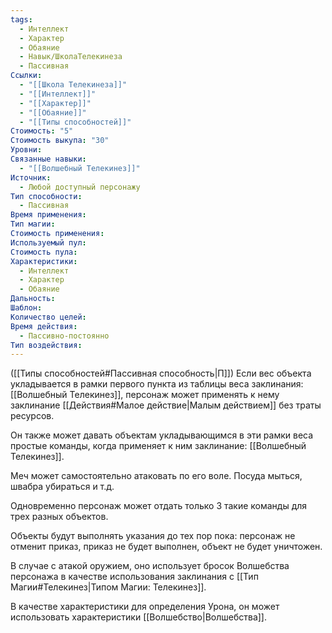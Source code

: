 ```yaml
---
tags:
  - Интеллект
  - Характер
  - Обаяние
  - Навык/ШколаТелекинеза
  - Пассивная
Ссылки:
  - "[[Школа Телекинеза]]"
  - "[[Интеллект]]"
  - "[[Характер]]"
  - "[[Обаяние]]"
  - "[[Типы способностей]]"
Стоимость: "5"
Стоимость выкупа: "30"
Уровни: 
Связанные навыки:
  - "[[Волшебный Телекинез]]"
Источник:
  - Любой доступный персонажу
Тип способности:
  - Пассивная
Время применения: 
Тип магии: 
Стоимость применения: 
Используемый пул: 
Стоимость пула: 
Характеристики:
  - Интеллект
  - Характер
  - Обаяние
Дальность: 
Шаблон: 
Количество целей: 
Время действия:
  - Пассивно-постоянно
Тип воздействия:
---
```

([[Типы способностей#Пассивная способность|П]]) Если вес объекта укладывается в рамки первого пункта из таблицы веса заклинания: [[Волшебный Телекинез]], персонаж может применять к нему заклинание [[Действия#Малое действие|Малым действием]] без траты ресурсов.

Он также может давать объектам укладывающимся в эти рамки веса простые команды, когда применяет к ним заклинание: [[Волшебный Телекинез]].

Меч может самостоятельно атаковать по его воле. Посуда мыться, швабра убираться и т.д. 

Одновременно персонаж может отдать только 3 такие команды для трех разных объектов. 

Объекты будут выполнять указания до тех пор пока: персонаж не отменит приказ, приказ не будет выполнен, объект не будет уничтожен. 

В случае с атакой оружием, оно использует бросок Волшебства персонажа в качестве использования заклинания с [[Тип Магии#Телекинез|Типом Магии: Телекинез]].

В качестве характеристики для определения Урона, он может использовать характеристики [[Волшебство|Волшебства]]. 